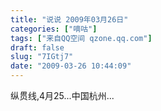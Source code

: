```yaml
---
title: "说说 2009年03月26日"
categories: ["嘀咕"]
tags: ["来自QQ空间 qzone.qq.com"]
draft: false
slug: "7IGtj7"
date: "2009-03-26 10:44:09"
---
```


纵贯线,4月25...中国杭州...
